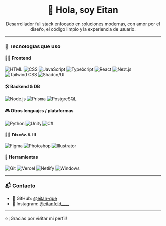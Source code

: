<h1 align="center">👋 Hola, soy Eitan</h1>

<p align="center">Desarrollador full stack enfocado en soluciones modernas, con amor por el diseño, el código limpio y la experiencia de usuario.</p>

---

### 🚀 Tecnologías que uso

#### 🧑‍💻 Frontend
![HTML](https://img.shields.io/badge/-HTML5-E34F26?style=flat&logo=html5&logoColor=fff)
![CSS](https://img.shields.io/badge/-CSS3-1572B6?style=flat&logo=css3&logoColor=fff)
![JavaScript](https://img.shields.io/badge/-JavaScript-F7DF1E?style=flat&logo=javascript&logoColor=000)
![TypeScript](https://img.shields.io/badge/-TypeScript-3178C6?style=flat&logo=typescript&logoColor=fff)
![React](https://img.shields.io/badge/-React-61DAFB?style=flat&logo=react&logoColor=000)
![Next.js](https://img.shields.io/badge/-Next.js-000000?style=flat&logo=nextdotjs)
![Tailwind CSS](https://img.shields.io/badge/-TailwindCSS-06B6D4?style=flat&logo=tailwindcss&logoColor=fff)
![Shadcn/UI](https://img.shields.io/badge/-Shadcn/UI-000000?style=flat&logo=tailwindcss)

#### 🛠️ Backend & DB
![Node.js](https://img.shields.io/badge/-Node.js-339933?style=flat&logo=node.js&logoColor=fff)
![Prisma](https://img.shields.io/badge/-Prisma-2D3748?style=flat&logo=prisma&logoColor=white)
![PostgreSQL](https://img.shields.io/badge/-PostgreSQL-4169E1?style=flat&logo=postgresql&logoColor=fff)

#### 🎮 Otros lenguajes / plataformas
![Python](https://img.shields.io/badge/-Python-3776AB?style=flat&logo=python&logoColor=fff)
![Unity](https://img.shields.io/badge/-Unity-000000?style=flat&logo=unity&logoColor=white)
![C#](https://img.shields.io/badge/-C%23-239120?style=flat&logo=c-sharp&logoColor=white)

#### 🧑‍🎨 Diseño & UI
![Figma](https://img.shields.io/badge/-Figma-F24E1E?style=flat&logo=figma&logoColor=fff)
![Photoshop](https://img.shields.io/badge/-Photoshop-31A8FF?style=flat&logo=adobephotoshop&logoColor=fff)
![Illustrator](https://img.shields.io/badge/-Illustrator-FF9A00?style=flat&logo=adobeillustrator&logoColor=fff)

#### 🧰 Herramientas
![Git](https://img.shields.io/badge/-Git-F05032?style=flat&logo=git&logoColor=fff)
![Vercel](https://img.shields.io/badge/-Vercel-000000?style=flat&logo=vercel&logoColor=white)
![Netlify](https://img.shields.io/badge/-Netlify-00C7B7?style=flat&logo=netlify&logoColor=white)
![Windows](https://img.shields.io/badge/-Windows-0078D6?style=flat&logo=windows&logoColor=white)

---

### 📬 Contacto

- 🐙 GitHub: [@eitan-que](https://github.com/eitan-que)
- 📸 Instagram: [@eitanfeld____](https://instagram.com/eitanfeld____)
<!-- - 💼 LinkedIn: _[Tu perfil acá]_ <!-- poné el link real cuando lo tengas -->

---

⭐ ¡Gracias por visitar mi perfil!

